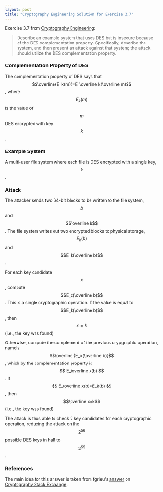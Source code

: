 ```yaml
---
layout: post
title: "Cryptography Engineering Solution for Exercise 3.7"
---
```

Exercise 3.7 from [Cryptography Engineering](https://www.schneier.com/books/cryptography_engineering/):

> Describe an example system that uses DES but is insecure because of the DES complementation property.
> Specifically, describe the system, and then present an attack against that system; the attack should
> utilize the DES complementation property.

### Complementation Property of DES
The complementation property of DES says that $$\overline{E_k(m)}=E_\overline k(\overline m)$$,
where $$E_k(m)$$ is the value of $$m$$ DES encrypted with key $$k$$.

### Example System
A multi-user file system where each file is DES encrypted with a single key, $$k$$.

### Attack
The attacker sends two 64-bit blocks to be written to the file system, $$b$$ and $$\overline b$$. The file system
writes out two encrypted blocks to physical storage, $$E_k(b)$$ and $$E_k(\overline b)$$.

For each
key candidate $$x$$, compute $$E_x(\overline b)$$. This is a single cryptographic operation.
If the value is equal to $$E_k(\overline b)$$, then $$x=k$$ (i.e., the key was found).

Otherwise, compute the complement of the previous crypgraphic operation, namely $$\overline {E_x(\overline b)}$$,
which by the complementation property is $$ E_\overline x(b) $$. If $$ E_\overline x(b)=E_k(b) $$, then
$$\overline x=k$$ (i.e., the key was found).

The attack is thus able to check 2 key candidates for each cryptographic operation, reducing the attack
on the $$2^{56}$$ possible DES keys in half to $$2^{55}$$.

### References
The main idea for this answer is taken from fgrieu's [answer](https://crypto.stackexchange.com/a/5493/25342)
on [Cryptography Stack Exchange](https://crypto.stackexchange.com/).

